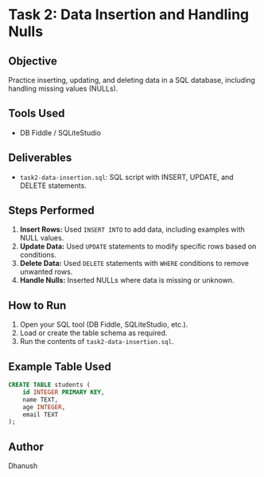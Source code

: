 # Task 2: Data Insertion and Handling Nulls

## Objective
Practice inserting, updating, and deleting data in a SQL database, including handling missing values (NULLs).

## Tools Used
- DB Fiddle / SQLiteStudio

## Deliverables
- `task2-data-insertion.sql`: SQL script with INSERT, UPDATE, and DELETE statements.

## Steps Performed
1. **Insert Rows:** Used `INSERT INTO` to add data, including examples with NULL values.
2. **Update Data:** Used `UPDATE` statements to modify specific rows based on conditions.
3. **Delete Data:** Used `DELETE` statements with `WHERE` conditions to remove unwanted rows.
4. **Handle Nulls:** Inserted NULLs where data is missing or unknown.

## How to Run
1. Open your SQL tool (DB Fiddle, SQLiteStudio, etc.).
2. Load or create the table schema as required.
3. Run the contents of `task2-data-insertion.sql`.

## Example Table Used

```sql
CREATE TABLE students (
    id INTEGER PRIMARY KEY,
    name TEXT,
    age INTEGER,
    email TEXT
);
```

## Author
Dhanush
